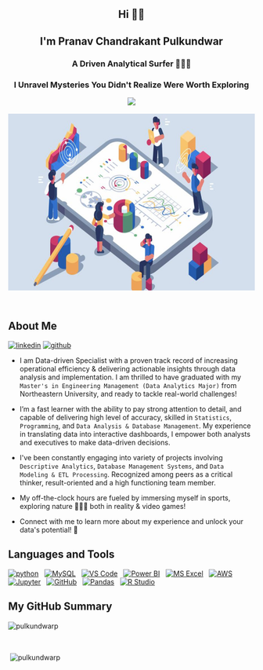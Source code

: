 <h2 align="center">Hi 🤘🏻</h2>
<h2 align="center">I'm Pranav Chandrakant Pulkundwar</h2>
<h3 align="center"> A Driven Analytical Surfer 🏄🏻‍♂️</h3>
<h3 align="center">I Unravel Mysteries You Didn't Realize Were Worth Exploring</h3>

<p align=center>

<img height="25" src="https://komarev.com/ghpvc/?username=pulkundwarp&color=blue"/>

<p align=center>

<img align="center" height="360px" width="640px" src="https://github.com/pulkundwarp/kundda18/blob/main/Analytics.jpg" alt="image" />

</a>
</p>

<br>

## About Me

<a href="https://www.linkedin.com/in/pranav-pulkundwar/" target="blank">![linkedin](https://img.shields.io/badge/Linkedin-0077b5?style=for-the-badge&logo=Linkedin&logoColor=white)</a>
<a href="https://github.com/pulkundwarp?tab=repositories" target="blank">![github](https://img.shields.io/badge/GitHub-000000?style=for-the-badge&logo=GitHub&logoColor=white)</a>


<div>

* I am Data-driven Specialist with a proven track record of increasing operational efficiency & delivering actionable insights through data analysis and implementation. I am thrilled to have graduated with my `Master's in Engineering Management (Data Analytics Major)` from Northeastern University, and ready to tackle real-world challenges!

* I’m a fast learner with the ability to pay strong attention to detail, and capable of delivering high level of accuracy, skilled in `Statistics`, `Programming`, and `Data Analysis & Database Management`. My experience in translating data into interactive dashboards, I empower both analysts and executives to make data-driven decisions. 
 
* I've been constantly engaging into variety of projects involving `Descriptive Analytics`, `Database Management Systems`, and `Data Modeling & ETL Processing`. Recognized among peers as a critical thinker, result-oriented and a high functioning team member.

*  My off-the-clock hours are fueled by immersing myself in sports, exploring nature 🧗🏻‍♀️ both in reality & video games!

* Connect with me to learn more about my experience and unlock your data's potential! 🤝
 
</div>
 
## Languages and Tools

<div>
<a href="https://www.python.org" target="_blank"><img src="https://upload.wikimedia.org/wikipedia/commons/c/c3/Python-logo-notext.svg" alt="python" width="40" height="40"/></a> &nbsp;
<a href="https://www.mysql.com/" target="_blank"><img src="https://upload.wikimedia.org/wikipedia/commons/0/0a/MySQL_textlogo.svg" title="MySQL"  alt="MySQL" width="40" height="40"/></a> &nbsp;
<a href="https://code.visualstudio.com/" target="_blank"><img src="https://upload.wikimedia.org/wikipedia/commons/9/9a/Visual_Studio_Code_1.35_icon.svg" alt="VS Code" width="40" height="40"/></a> &nbsp;
<a href="https://powerbi.microsoft.com" target="_blank"><img src="https://upload.wikimedia.org/wikipedia/commons/c/cf/New_Power_BI_Logo.svg" alt="Power BI" width="40" height="40"></a> &nbsp;
<a href="https://www.microsoft.com/en/microsoft-365/excel" target="_blank"><img src="https://upload.wikimedia.org/wikipedia/commons/3/34/Microsoft_Office_Excel_%282019–present%29.svg" alt="MS Excel" width="40" height="40"/></a> &nbsp;
<a href="https://aws.amazon.com" target="_blank"><img src="https://upload.wikimedia.org/wikipedia/commons/9/93/Amazon_Web_Services_Logo.svg" alt="AWS" width="40" height="40"></a> &nbsp;
<a href="" target="_blank"><img src="https://upload.wikimedia.org/wikipedia/commons/e/e4/Google_Cloud_logo_text.png" alt="Jupyter" width="120" height="40"/></a> &nbsp;
<a href="https://github.com/" target="_blank"><img src="https://upload.wikimedia.org/wikipedia/commons/a/ae/Github-desktop-logo-symbol.svg" alt="GitHub" width="40" height="40"/></a> &nbsp;
<a href="https://pandas.pydata.org/" target="_blank"><img src="https://upload.wikimedia.org/wikipedia/commons/2/22/Pandas_mark.svg" alt="Pandas" width="40" height="40"/></a> &nbsp; 
<a href="https://www.r-studio.com/" target="_blank"><img src="https://upload.wikimedia.org/wikipedia/commons/d/d0/RStudio_logo_flat.svg" alt="R Studio" width="40" height="40"/></a> &nbsp; 

</div>

## My GitHub Summary

<p><img align="center" src="https://github-profile-summary-cards.vercel.app/api/cards/profile-details?username=pulkundwarp" alt="pulkundwarp" /></p>
<br>
 
<p>&nbsp;<img align="center" src="https://github-readme-stats.vercel.app/api/top-langs?username=pulkundwarp&show_icons=true&locale=en&layout=compact" alt="pulkundwarp" /></p>

